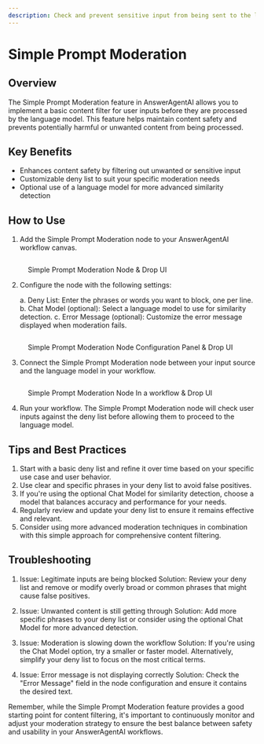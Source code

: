 ```yaml
---
description: Check and prevent sensitive input from being sent to the language model
---
```


# Simple Prompt Moderation

## Overview

The Simple Prompt Moderation feature in AnswerAgentAI allows you to implement a basic content filter for user inputs before they are processed by the language model. This feature helps maintain content safety and prevents potentially harmful or unwanted content from being processed.

## Key Benefits

-   Enhances content safety by filtering out unwanted or sensitive input
-   Customizable deny list to suit your specific moderation needs
-   Optional use of a language model for more advanced similarity detection

## How to Use

1. Add the Simple Prompt Moderation node to your AnswerAgentAI workflow canvas.

<!-- TODO: Screenshot of adding the Simple Prompt Moderation node to the canvas -->
<figure><img src="/.gitbook/assets/screenshots/simplepromptmoderaation.png" alt="" /><figcaption><p> Simple Prompt Moderation Node &#x26; Drop UI</p></figcaption></figure>

2. Configure the node with the following settings:

    a. Deny List: Enter the phrases or words you want to block, one per line.
    b. Chat Model (optional): Select a language model to use for similarity detection.
    c. Error Message (optional): Customize the error message displayed when moderation fails.

<!-- TODO: Screenshot of the Simple Prompt Moderation node configuration panel -->
<figure><img src="/.gitbook/assets/screenshots/simplepromptmoderaationconfiguration.png" alt="" /><figcaption><p> Simple Prompt Moderation Node Configuration Panel &#x26; Drop UI</p></figcaption></figure>

3. Connect the Simple Prompt Moderation node between your input source and the language model in your workflow.

<!-- TODO: Screenshot of a workflow with the Simple Prompt Moderation node properly connected -->
<figure><img src="/.gitbook/assets/screenshots/simplepromptmoderaationconfigurationinworkflow.png" alt="" /><figcaption><p> Simple Prompt Moderation Node In a workflow &#x26; Drop UI</p></figcaption></figure>

4. Run your workflow. The Simple Prompt Moderation node will check user inputs against the deny list before allowing them to proceed to the language model.

## Tips and Best Practices

1. Start with a basic deny list and refine it over time based on your specific use case and user behavior.
2. Use clear and specific phrases in your deny list to avoid false positives.
3. If you're using the optional Chat Model for similarity detection, choose a model that balances accuracy and performance for your needs.
4. Regularly review and update your deny list to ensure it remains effective and relevant.
5. Consider using more advanced moderation techniques in combination with this simple approach for comprehensive content filtering.

## Troubleshooting

1. Issue: Legitimate inputs are being blocked
   Solution: Review your deny list and remove or modify overly broad or common phrases that might cause false positives.

2. Issue: Unwanted content is still getting through
   Solution: Add more specific phrases to your deny list or consider using the optional Chat Model for more advanced detection.

3. Issue: Moderation is slowing down the workflow
   Solution: If you're using the Chat Model option, try a smaller or faster model. Alternatively, simplify your deny list to focus on the most critical terms.

4. Issue: Error message is not displaying correctly
   Solution: Check the "Error Message" field in the node configuration and ensure it contains the desired text.

Remember, while the Simple Prompt Moderation feature provides a good starting point for content filtering, it's important to continuously monitor and adjust your moderation strategy to ensure the best balance between safety and usability in your AnswerAgentAI workflows.
